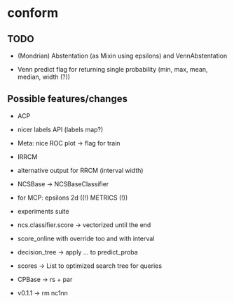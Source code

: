 # conform

## TODO

- (Mondrian) Abstentation (as Mixin using epsilons) and
  VennAbstentation

- Venn predict flag for returning single probability 
  (min, max, mean, median, width (?))

## Possible features/changes

- ACP

- nicer labels API (labels map?)

- Meta: nice ROC plot -> flag for train

- IRRCM

- alternative output for RRCM (interval width)

- NCSBase -> NCSBaseClassifier

- for MCP: epsilons 2d ((!) METRICS (!))

- experiments suite

- ncs.classifier.score -> vectorized until the end

- score_online with override too and with interval

- decision_tree -> apply ... to predict_proba

- scores -> List to optimized search tree for queries

- CPBase -> rs + par

- v0.1.1 -> rm nc1nn
